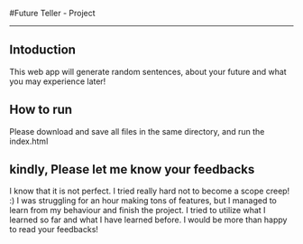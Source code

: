 #Future Teller - Project

---

## Intoduction

This web app will generate random sentences, about your future and what you may experience later!

## How to run

Please download and save all files in the same directory, and run the index.html

## kindly, Please let me know your feedbacks

I know that it is not perfect. I tried really hard not to become a scope creep! :) I was struggling for an hour making tons of features, but I managed to learn from my behaviour and finish the project. I tried to utilize what I learned so far and what I have learned before.
I would be more than happy to read your feedbacks!
